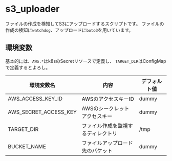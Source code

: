# s3_uploader

ファイルの作成を検知してS3にアップロードするスクリプトです。
ファイルの作成の検知に`watchdog`、アップロードに`boto3`を用いています。

## 環境変数

基本的には、`AWS.*`はk8sのSecretリソースで定義し、
`TARGET_DIR`はConfigMapで定義するとよろし。

|環境変数名|内容|デフォルト値|
|---|---|---|
|AWS_ACCESS_KEY_ID|AWSのアクセスキーID|dummy|
|AWS_SECRET_ACCESS_KEY|AWSのシークレットアクセスキー|dummy|
|TARGET_DIR|ファイル作成を監視するディレクトリ|/tmp|
|BUCKET_NAME|ファイルアップロード先のバケット|dummy|

